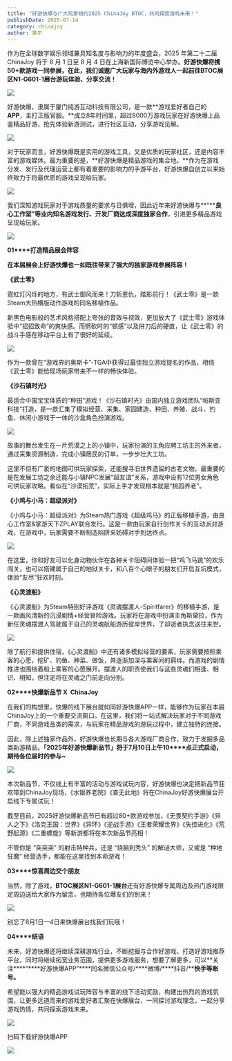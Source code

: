 ```yaml
---
title: "好游快爆与广大玩家相约2025 ChinaJoy BTOC，共同探索游戏未来！"
publishDate: 2025-07-14
category: chinajoy
author: 莱尔
---
```


作为在全球数字娱乐领域兼具知名度与影响力的年度盛会，2025 年第二十二届 ChinaJoy 将于 8 月 1 日至 8 月 4 日在上海新国际博览中心举办。**好游快爆将携****50+****款游戏一同参展，在此，我们诚邀广大玩家与海内外游戏人一起前往BTOC****展区N1-G601-1****展台游玩体验、分享交流！**

![](https://ec-net-1251389766.cos.ap-shanghai.myqcloud.com/wp-content/uploads/2025/07/20250714112230517.png)

好游快爆，隶属于厦门纯游互动科技有限公司，是一款**游戏爱好者自己的****APP****，主打正版官服。**成立8年时间里，超过8000万游戏玩家在好游快爆上品鉴精品好游，抢先体验新游测试，进行社区互动，分享游戏见解。

![](https://ec-net-1251389766.cos.ap-shanghai.myqcloud.com/wp-content/uploads/2025/07/20250714112233917.png)

对于玩家而言，好游快爆既是实用的游戏工具，又是优质的玩家社区，还是内容丰富的游戏媒体。最为重要的是，**好游快爆是精品游戏的集合地。**作为在游戏分发、发行及代理运营上都有着重要的影响力的手游平台，好游快爆自创立以来始终致力于将最优质的游戏呈现给玩家。

![](https://ec-net-1251389766.cos.ap-shanghai.myqcloud.com/wp-content/uploads/2025/07/20250714112237523.png)

我们深知游戏玩家对于游戏质量的要求与日俱增，因此近年来好游快爆与**“****良心工作室”**等业内知名游戏发行、开发厂商达成**深度独家合作**，引进更多精品游戏呈现给玩家。

![](https://ec-net-1251389766.cos.ap-shanghai.myqcloud.com/wp-content/uploads/2025/07/20250714112245287.png)

**01****打造精品展会阵容**

**在本届展会上好游快爆也一如既往带来了强大的独家游戏参展阵容！**

**《武士零》**

霓虹灯闪烁的地方，有武士御风而来！刀斩恩仇，踏影前行！《武士零》是一款Steam大热横版动作游戏的同名移植作品。

新黑色电影般的艺术风格搭配上夸张的音效与视效，更加放大了《武士零》游戏体验中“招招致命”的爽快感。而劈砍时的“顿感”以及拼刀后的硬直，让《武士零》的战斗手感在移动平台上有了很好的延续。

![](https://ec-net-1251389766.cos.ap-shanghai.myqcloud.com/wp-content/uploads/2025/07/20250714112251387.png)

作为一款曾在“游戏界的奥斯卡”-TGA中获得过最佳独立游戏提名的作品，相信《武士零》能给现场玩家带来不一样的畅快体验。

**《沙石镇时光》**

最适合中国宝宝体质的“种田”游戏！《沙石镇时光》由国内独立游戏团队“帕斯亚科技“打造，是一款汇集了模拟经营、采集、家园建造、种田、养殖、战斗、钓鱼、休闲小游戏于一体的沙盒角色扮演游戏。

![](https://ec-net-1251389766.cos.ap-shanghai.myqcloud.com/wp-content/uploads/2025/07/20250714112254648.png)

故事的舞台发生在一片荒漠之上的小镇中，玩家扮演的主角应聘工坊主的外来者，通过采集资源制造，完成小镇居民的订单，一步步壮大工坊。

这里不但有广袤的地图可供玩家探索，还能搜寻旧世界遗留的古老文物，最重要的是在发展工坊之余还能与小镇NPC发展“超友谊”关系，游戏中设有12位男女角色可供玩家攻略。看似在“沙漠拓荒”，实际上手才发现根本就是“桃园养老”。

**《小鸡与小马：超级派对》**

《小鸡与小马：超级派对》为Steam热门游戏《超级鸡马》的正版移植手游，由良心工作室&掌游天下ZPLAY联合发行。这是一款由玩家自行创作关卡的互动派对游戏，在游戏中，玩家需要不断制造陷阱来妨碍对手到达终点。

![](https://ec-net-1251389766.cos.ap-shanghai.myqcloud.com/wp-content/uploads/2025/07/20250714112258212.png)

在这里，你和好友可以化身动物伙伴在各种关卡阻碍间体验一把“鸡飞马跳”的欢乐闯关，也可以搭建属于自己的地狱关卡，和八百个心眼子的朋友们开启互坑模式，体验“友尽”狂欢时刻。

**《心灵渡船》**

《心灵渡船》为Steam特别好评游戏《灵魂摆渡人-Spiritfarer》的移植手游，是一款画风清新的沉浸剧情+经营冒险游戏。玩家将在游戏中扮演主角斯黛拉，作为新任灵魂摆渡人驾驶属于自己的灵魂航船游历彼岸世界，了却逝者执念送往来世。

![](https://ec-net-1251389766.cos.ap-shanghai.myqcloud.com/wp-content/uploads/2025/07/20250714112302171.png)

除了航行和提供住宿，《心灵渡船》中还有诸多模拟经营的要素，玩家需要按照乘客的心愿，挖矿、钓鱼、种菜、做饭，并逐渐加深与乘客间的羁绊。而游戏的剧情推进也围绕着船上乘客的心愿展开。摆渡人的职责使我们与这些灵魂们相逢、相识、相知，但注定将在灵魂之门前走向分别。

**02****快爆新品节 X  ChinaJoy**

在我们的构想里，快爆的线下展台就如同好游快爆APP一样，能够作为玩家在本届ChinaJoy上的一个重要交流窗口。在这里，我们将一站式解决玩家对于不同游戏厂商，不同游戏品类的需求，与玩家在精品游戏的游玩过程中，建立独特的连接。

因此，除上述独家作品外，好游快爆也长期与各大游戏厂商合作，致力于发掘多品类新游精品。**「****2025****年好游快爆新品节」将于7****月10****日上午10****点正式启动，期待各位届时的参与~**

![](https://ec-net-1251389766.cos.ap-shanghai.myqcloud.com/wp-content/uploads/2025/07/20250714112305317.png)

本次新品节，不仅线上有丰富的活动与游戏试玩内容，好游快爆也决定把新品节狂欢带到ChinaJoy现场，《水银养老院》《查无此地》将在ChinaJoy好游快爆展台开启线下专属试玩！

截至目前，2025好游快爆新品节已有超过80+款游戏参加，《无畏契约手游》《异人之下》《洛克王国：世界》《异环》《逆战手游》《王者荣耀世界》《失控进化》《荒野起源》《二重螺旋》等新游都将在本次新品节亮相！

不管你是 “突突突” 的射击特种兵，还是 “烧脑到秃头” 的解谜大师，又或是 “种地狂魔” 经营选手，都能在这里找到本命游戏！

**03****惊喜周边交个朋友**

当然，除了游戏，**BTOC****展区N1-G601-1****展台**还有好游快爆专属周边及热门游戏限定周边送给大家作为留念，也期待各位爆友们的到来！

![](https://ec-net-1251389766.cos.ap-shanghai.myqcloud.com/wp-content/uploads/2025/07/20250714112308991.png)

别忘了8月1日—4日来快爆展台找我们玩哦！

**04****结语**

未来，好游快爆还将继续深耕游戏行业，不断挖掘与合作好游戏，打造好游戏推荐平台，同时将继续拓宽业务范围，提供更多游戏服务，想要了解更多，可以**关注****“****好游快爆APP”****同名微信公众号/****微博/****抖音/****快手等账号。**

希望能以强大的精品游戏试玩阵容与丰富的线下活动奖励，构建出热烈的游戏氛围，让更多远道而来的游戏爱好者汇聚在快爆展台，一同探讨游戏理念，一起分享游戏热情，共同探索游戏未来。

![](https://ec-net-1251389766.cos.ap-shanghai.myqcloud.com/wp-content/uploads/2025/07/20250714112311887.png)

扫码下载好游快爆APP

![](https://ec-net-1251389766.cos.ap-shanghai.myqcloud.com/wp-content/uploads/2025/07/20250714112314769.png)
